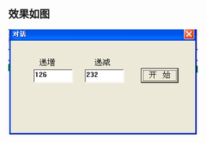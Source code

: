 ## 效果如图

![image-20200813204050234](https://raw.githubusercontent.com/smallzhong/picgo-pic-bed/master/image-20200813204050234.png)